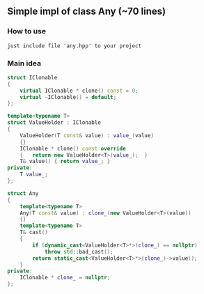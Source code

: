 ## Simple impl of class Any (~70 lines)
### How to use
`just include file 'any.hpp' to your project`
### Main idea 
```c++
struct IClonable
{
    virtual IClonable * clone() const = 0;
    virtual ~IClonable() = default;
};

template<typename T>
struct ValueHolder : IClonable
{
    ValueHolder(T const& value) : value_(value)
    {}
    IClonable * clone() const override
    {   return new ValueHolder<T>(value_);  }
    T& value() { return value_; }
private:
    T value_;
};

struct Any
{
    template<typename T>
    Any(T const& value) : clone_(new ValueHolder<T>(value))
    {}
    template<typename T>
    T& cast()
    {
        if (dynamic_cast<ValueHolder<T>*>(clone_) == nullptr) 
            throw std::bad_cast();
        return static_cast<ValueHolder<T>*>(clone_)->value();
    }
private:
    IClonable * clone_ = nullptr;
};
```
